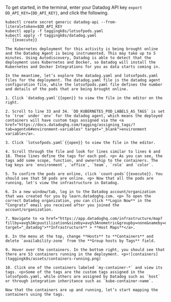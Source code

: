
To get started, in the terminal, enter your Datadog API key `export DD_API_KEY={DD_API_KEY}`, and click the following.

```
kubectl create secret generic datadog-api --from-literal=token=$DD_API_KEY
kubectl apply -f taggingk8s/lotsofpods.yaml
kubectl apply -f taggingk8s/datadog.yaml
```{{execute}}

The Kubernetes deployment for this activity is being brought online and the Datadog Agent is being instrumented. This may take up to 5 minutes. Using Autodiscovery, Datadog is able to detect that the deployment uses Kubernetes and Docker, so Datadog will install the Kubernetes and Docker Integrations for you as data starts coming in. 

In the meantime, let’s explore the datadog.yaml and lotsofpods.yaml files for the deployment. The datadog.yaml file is the datadog agent configuration file, while the lotsofpods.yaml file defines the number and details of the pods that are being brought online.

1. Click `datadog.yaml`{{open}} to view the file in the editor on the right.

2. Scroll to line 33 and 34. `DD_KUBERNETES_POD_LABELS_AS_TAGS` is set to `true` under `env` for the datadog agent, which means the deployed containers will have custom tags assigned via the <a href="https://docs.datadoghq.com/tagging/assigning_tags/?tab=agentv6#environment-variables" target="_blank">environment variable</a>.

3. Click `lotsofpods.yaml`{{open}} to view the file in the editor.

4. Scroll through the file and look for lines similar to lines 6 and 18. These lines define the tags for each pod. <p> As you can see, the tags add some scope, function, and ownership to the containers. The tag keys are `environment`, `office`, `team`, `role` and `color`.

5. To confirm the pods are online, click `count-pods`{{execute}}. You should see that 50 pods are online. <p> Now that all the pods are running, let's view the infrastructure in Datadog. 

6. In a new window/tab, log in to the Datadog account/organization that was created for you by learn.datadoghq.com. <p> To open the correct Datadog organization, you can click **Login Now** in the “Congrats” email you received after you joined the account/organization.

7. Navigate to <a href="https://app.datadoghq.com/infrastructure/map?fillby=avg%3Acpuutilization&sizeby=avg%3Anometric&groupby=none&nameby=name&nometrichosts=false&tvMode=false&nogrouphosts=true&palette=green_to_orange&paletteflip=false&node_type=host" target="_datadog">**Infrastructure** > **Host Maps**</a>.

8. In the menu at the top, change **Hosts** to **Containers** and delete `availability-zone` from the **Group hosts by Tags** field.

9. Hover over the containers. In the bottom right, you should see that there are 53 containers running in the deployment. <p>![containers](taggingk8s/assets/containers-running.png)

10. Click one of the containers labeled `my-container-*` and view its tags. <p>Some of the tags are the custom tags assigned in the lotsofpods.yaml, while others are assigned by Datadog such as `host` or through integration inheritance such as `kube-container-name`.

Now that the containers are up and running, let’s start mapping the containers using the tags.